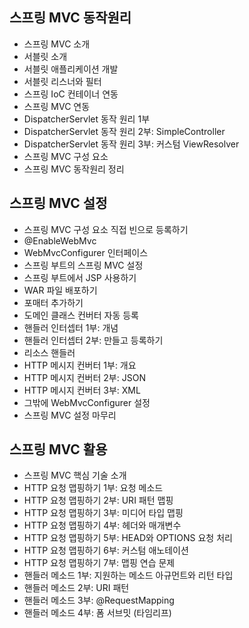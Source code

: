 ## 스프링 MVC 동작원리

- 스프링 MVC 소개
- 서블릿 소개
- 서블릿 애플리케이션 개발
- 서블릿 리스너와 필터
- 스프링 IoC 컨테이너 연동
- 스프링 MVC 연동
- DispatcherServlet 동작 원리 1부
- DispatcherServlet 동작 원리 2부: SimpleController
- DispatcherServlet 동작 원리 3부: 커스텀 ViewResolver
- 스프링 MVC 구성 요소
- 스프링 MVC 동작원리 정리

## 스프링 MVC 설정

- 스프링 MVC 구성 요소 직접 빈으로 등록하기
- @EnableWebMvc
- WebMvcConfigurer 인터페이스
- 스프링 부트의 스프링 MVC 설정
- 스프링 부트에서 JSP 사용하기
- WAR 파일 배포하기
- 포매터 추가하기
- 도메인 클래스 컨버터 자동 등록
- 핸들러 인터셉터 1부: 개념
- 핸들러 인터셉터 2부: 만들고 등록하기
- 리소스 핸들러
- HTTP 메시지 컨버터 1부: 개요
- HTTP 메시지 컨버터 2부: JSON
- HTTP 메시지 컨버터 3부: XML
- 그밖에 WebMvcConfigurer 설정
- 스프링 MVC 설정 마무리

## 스프링 MVC 활용

- 스프링 MVC 핵심 기술 소개
- HTTP 요청 맵핑하기 1부: 요청 메소드
- HTTP 요청 맵핑하기 2부: URI 패턴 맵핑
- HTTP 요청 맵핑하기 3부: 미디어 타입 맵핑
- HTTP 요청 맵핑하기 4부: 헤더와 매개변수
- HTTP 요청 맵핑하기 5부: HEAD와 OPTIONS 요청 처리
- HTTP 요청 맵핑하기 6부: 커스텀 애노테이션
- HTTP 요청 맵핑하기 7부: 맵핑 연습 문제
- 핸들러 메소드 1부: 지원하는 메소드 아규먼트와 리턴 타입
- 핸들러 메소드 2부: URI 패턴
- 핸들러 메소드 3부: @RequestMapping
- 핸들러 메소드 4부: 폼 서브밋 (타임리프)
